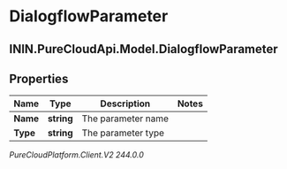 # DialogflowParameter

## ININ.PureCloudApi.Model.DialogflowParameter

## Properties

|Name | Type | Description | Notes|
|------------ | ------------- | ------------- | -------------|
| **Name** | **string** | The parameter name | |
| **Type** | **string** | The parameter type | |



_PureCloudPlatform.Client.V2 244.0.0_
